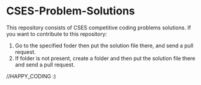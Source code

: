 # CSES-Problem-Solutions

This repository consists of CSES competitive coding problems solutions.
If you want to contribute to this repository:

1. Go to the specified foder then put the solution file there, and send a pull request.
2. If folder is not present, create a folder and then put the solution file there and send a pull request.

//HAPPY_CODING :)
